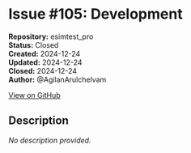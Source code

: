 # Issue #105: Development

**Repository:** esimtest_pro  
**Status:** Closed  
**Created:** 2024-12-24  
**Updated:** 2024-12-24  
**Closed:** 2024-12-24  
**Author:** @AgilanArulchelvam  

[View on GitHub](https://github.com/Simtestlab/esimtest_pro/issues/105)

## Description

*No description provided.*